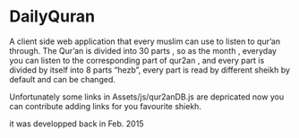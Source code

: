 # DailyQuran
A client side web application that every muslim can use to listen
to qur’an through.
The Qur’an is divided into 30 parts , so as the month , everyday
you can listen to the corresponding part of qur2an , and every
part is divided by itself into 8 parts “hezb”,
every part is read by different sheikh by default and can be changed.

Unfortunately some links in Assets/js/qur2anDB.js are depricated now 
you can contribute adding links for you favourite shiekh.

it was developped back in Feb. 2015
